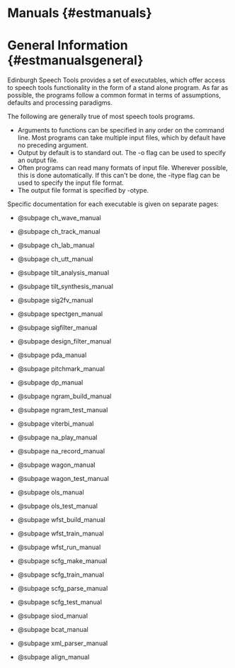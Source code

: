 Manuals {#estmanuals}
=========================

# General Information {#estmanualsgeneral}

Edinburgh Speech Tools provides a set of executables, which
offer access to speech tools functionality in the form of a stand
alone program. As far as possible, the  programs follow a common
format in terms of assumptions, defaults and processing paradigms.

The following are generally true of most speech tools programs.

  - Arguments to functions can be specified in any order on the command line. Most programs can take multiple input files, which by default have no preceding argument.
  - Output by default is to standard out. The -o flag can be used to specify an output file.
  - Often programs can read many formats of input file.
    Wherever possible, this is done automatically. If this can't be done, the
    -itype flag can be used to specify the input file format.
  - The output file format is specified by -otype.

Specific documentation for each executable is given on separate pages:

  - @subpage ch_wave_manual
  - @subpage ch_track_manual
  - @subpage ch_lab_manual
  - @subpage ch_utt_manual

  - @subpage tilt_analysis_manual
  - @subpage tilt_synthesis_manual

  - @subpage sig2fv_manual
  - @subpage spectgen_manual
  - @subpage sigfilter_manual
  - @subpage design_filter_manual
  - @subpage pda_manual
  - @subpage pitchmark_manual

  - @subpage dp_manual
  - @subpage ngram_build_manual
  - @subpage ngram_test_manual
  - @subpage viterbi_manual

  - @subpage na_play_manual
  - @subpage na_record_manual

  - @subpage wagon_manual
  - @subpage wagon_test_manual
  - @subpage ols_manual
  - @subpage ols_test_manual

  - @subpage wfst_build_manual
  - @subpage wfst_train_manual
  - @subpage wfst_run_manual

  - @subpage scfg_make_manual
  - @subpage scfg_train_manual
  - @subpage scfg_parse_manual
  - @subpage scfg_test_manual

  - @subpage siod_manual
  - @subpage bcat_manual
  - @subpage xml_parser_manual
	
  - @subpage align_manual

